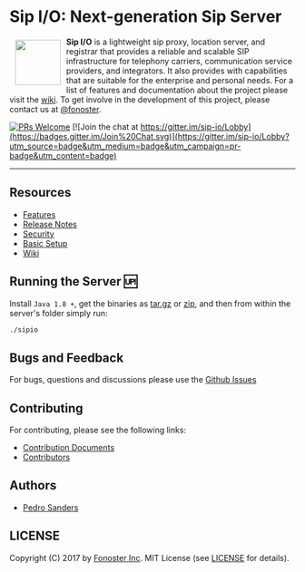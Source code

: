 # Sip I/O: Next-generation Sip Server &nbsp;
<a href="https://github.com/fonoster/sipio"><img src="https://raw.githubusercontent.com/wiki/fonoster/sipio/images/logo.png" align="left" hspace="10" vspace="5" width="80"></a>

**Sip I/O** is a lightweight sip proxy, location server, and registrar that provides a reliable and scalable SIP infrastructure for telephony carriers, communication service providers, and integrators. It also provides with capabilities that are suitable for the enterprise and personal needs. For a list of features and documentation about the project please visit the [wiki](https://github.com/fonoster/sipio/wiki/Home). To get involve in the development of this project, please contact us at [@fonoster](https://twitter.com/fonoster).

[![PRs Welcome](https://img.shields.io/badge/PRs-welcome-brightgreen.svg)](https://github.com/fonoster/sipio/issues) [![Join the chat at https://gitter.im/sip-io/Lobby](https://badges.gitter.im/Join%20Chat.svg)](https://gitter.im/sip-io/Lobby?utm_source=badge&utm_medium=badge&utm_campaign=pr-badge&utm_content=badge)

***

## Resources

* [Features](https://github.com/fonoster/sipio/wiki)
* [Release Notes](https://github.com/fonoster/sipio/releases)
* [Security](https://github.com/fonoster/sipio/wiki/Securing-the-Signaling)
* [Basic Setup](https://github.com/fonoster/sipio/tree/master/config/samples/basic_setup)
* [Wiki](https://github.com/fonoster/sipio/wiki)

## Running the Server :up:

Install `Java 1.8 +`, get the binaries as [tar.gz](https://github.com/fonoster/sipio/releases/download/1.0.0-M2/sipio.1.0.0-M2.tar.gz) or [zip](https://github.com/fonoster/sipio/releases/download/1.0.0-M2/sipio.1.0.0-M2.zip), and then from within the server's folder simply run:

```bash
./sipio
```

## Bugs and Feedback

For bugs, questions and discussions please use the [Github Issues](https://github.com/fonoster/sipio/issues)

## Contributing

For contributing, please see the following links:

 - [Contribution Documents](https://github.com/fonoster/sipio/blob/master/CONTRIBUTING.md)
 - [Contributors](https://github.com/fonoster/graphs/contributors)

## Authors
 - [Pedro Sanders](https://github.com/psanders)

## LICENSE
Copyright (C) 2017 by [Fonoster Inc](https://github.com/fonoster). MIT License (see [LICENSE](https://github.com/fonoster/sipio/blob/master/LICENSE) for details).
